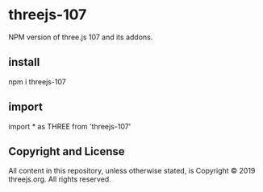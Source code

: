 # threejs-107
NPM version of three.js 107 and its addons.

## install
npm i threejs-107

## import
import * as THREE from 'threejs-107'

## Copyright and License

All content in this repository, unless otherwise stated, is Copyright © 2019 threejs.org. All rights reserved.